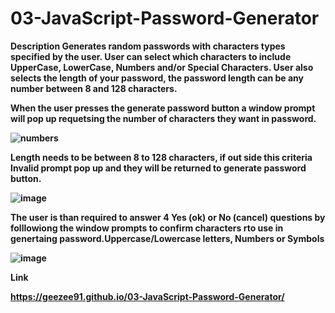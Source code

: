 # 03-JavaScript-Password-Generator

<b> Description <b>
Generates random passwords with characters types specified by the user. User can select which characters to include UpperCase, LowerCase, Numbers and/or  Special Characters. User also selects the length of your password, the password length can be any number between 8 and 128 characters.

When the user presses the generate password button a window prompt will pop up requetsing the number of characters they want in password.
 
 
 ![numbers](https://user-images.githubusercontent.com/3950562/187989082-74907fef-db62-44c7-a6fb-ba8d272eb02c.png)

 
  Length needs to be between 8 to 128 characters, if out side this criteria Invalid prompt pop up and they will be returned to generate password button.
 
![image](https://user-images.githubusercontent.com/3950562/187994534-a98b73f4-1bd7-467e-9650-0b2339e58e2a.png)

The user is than required to answer 4  Yes (ok) or No (cancel) questions by folllowiong the  window prompts to confirm characters rto use in genertaing password.Uppercase/Lowercase letters, Numbers or Symbols
 
![image](https://user-images.githubusercontent.com/3950562/187994061-9ae7c749-1d84-4c7f-b001-fd181a1b895d.png)

<b> 





<b> Link <b>


https://geezee91.github.io/03-JavaScript-Password-Generator/ 

